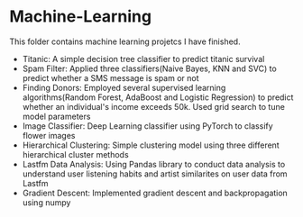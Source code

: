 # Machine-Learning
This folder contains machine learning projetcs I have finished.
- Titanic: A simple decision tree classifier to predict titanic survival
- Spam Filter: Applied three classifiers(Naive Bayes, KNN and SVC) to predict whether a SMS message is spam or not
- Finding Donors: Employed several supervised learning algorithms(Random Forest, AdaBoost and Logistic Regression) to predict whether an individual's income exceeds 50k. Used grid search to tune model parameters
- Image Classifier: Deep Learning classifier using PyTorch to classify flower images
- Hierarchical Clustering: Simple clustering model using three different hierarchical cluster methods
- Lastfm Data Analysis: Using Pandas library to conduct data analysis to understand user listening habits and artist similarites on user data from Lastfm
- Gradient Descent: Implemented gradient descent and backpropagation using numpy

